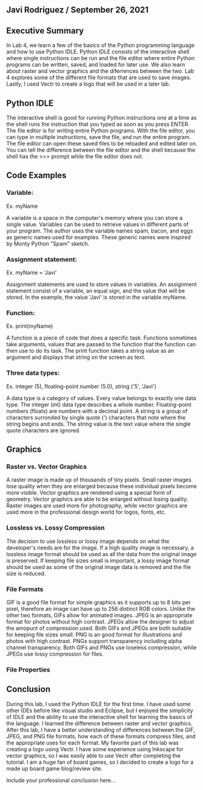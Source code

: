 ## Javi Rodriguez / September 26, 2021

## Executive Summary 
In Lab 4, we learn a few of the basics of the Python programming language and how to use Python IDLE. Python IDLE consists of the interactive shell where single instructions can be run and the file editor where entire Python programs can be written, saved, and loaded for later use. We also learn about raster and vector graphics and the diferrences between the two. Lab 4 explores some of the different file formats that are used to save images. Lastly, I used Vectr to create a logo that will be used in a later lab.

## Python IDLE
The interactive shell is good for running Python instructions one at a time as the shell runs the instruction that you typed as soon as you press ENTER. The file editor is for writing entire Python programs. With the file editor, you can type in multiple instructions, save the file, and run the entire program. The file editor can open these saved files to be reloaded and edited later on. You can tell the difference between the file editor and the shell because the shell has the >>> prompt while the file editor does not.

## Code Examples
### Variable:
Ex. myName

A variable is a space in the computer's memory where you can store a single value. Variables can be used to retrieve values in different parts of your program. The author uses the variable names spam, bacon, and eggs as generic names used for examples. These generic names were inspired by Monty Python "Spam" sketch.
### Assignment statement:
Ex. myName = 'Javi'

Assignment statements are used to store values in variables. An assignment statement consist of a variable, an equal sign, and the value that will be stored. In the example, the value 'Javi' is stored in the variable myName.
### Function:
Ex. print(myName)

A function is a piece of code that does a specific task. Functions sometimes take arguments, values that are passed to the function that the function can then use to do its task. The print function takes a string value as an argument and displays that string on the screen as text.
### Three data types:
Ex. integer (5), floating-point number (5.0), string ('5', 'Javi')

A data type is a category of values. Every value belongs to exactly one data type. The integer (int) data type describes a whole number. Floating-point numbers (floats) are numbers with a decimal point. A string is a group of characters surronded by single quote (') characters that note where the string begins and ends. The string value is the text value where the single quote characters are ignored.
## Graphics

### Raster vs. Vector Graphics
A raster image is made up of thousands of tiny pixels. Small raster images lose quality when they are enlarged because these individual pixels become more visible. Vector graphics are rendered using a special form of geometry. Vector graphics are able to be enlarged without losing quality. Raster images are used more for photography, while vector graphics are used more in the professional design world for logos, fonts, etc.
### Lossless vs. Lossy Compression
The decision to use lossless or lossy image depends on what the developer's needs are for the image. If a high quality image is necessary, a lossless image format should be used as all the data from the original image is preserved. If keeping file sizes small is important, a lossy image format should be used as some of the original image data is removed and the file size is reduced.
### File Formats
GIF is a good file format for simple graphics as it supports up to 8 bits per pixel, therefore an image can have up to 256 distinct RGB colors. Unlike the other two formats, GIFs allow for animated images. JPEG is an appropriate format for photos without high contrast. JPEGs allow the designer to adjust the amopunt of compression used. Both GIFs and JPEGs are both suitable for keeping file sizes small. PNG is an good format for illustrations and photos with high contrast. PNGs support transparency including alpha channel transparency. Both GIFs and PNGs use loseless compression, while JPEGs use lossy compression for files.
### File Properties

## Conclusion
During this lab, I used the Python IDLE for the first time. I have used some other IDEs before like visual studio and Eclipse, but I enjoyed the simplicity of IDLE and the ability to use the interactive shell for learning the basics of the language. I learned the difference between raster and vector graphics. After this lab, I have a better understanding of differences between the GIF, JPEG, and PNG file formats, how each of these formats compress files, and the appropriate uses for each format. My favorite part of this lab was creating a logo using Vectr. I have some experience using Inkscape for vector graphics, so I was easily able to use Vectr  after completing the tutorial. I am a huge fan of board games, so I decided to create a logo for a made up board game blog/review site.

Include your professional conclusion here...

